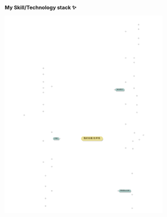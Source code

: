 ### My Skill/Technology stack ✨
![](https://raw.githubusercontent.com/spianmo/spianmo/master/stack.svg)
